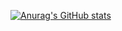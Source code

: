 [![Anurag's GitHub stats](https://github-readme-stats.vercel.app/api?username=joaoxbatista&hide=issues)](https://github.com/anuraghazra/github-readme-stats)
